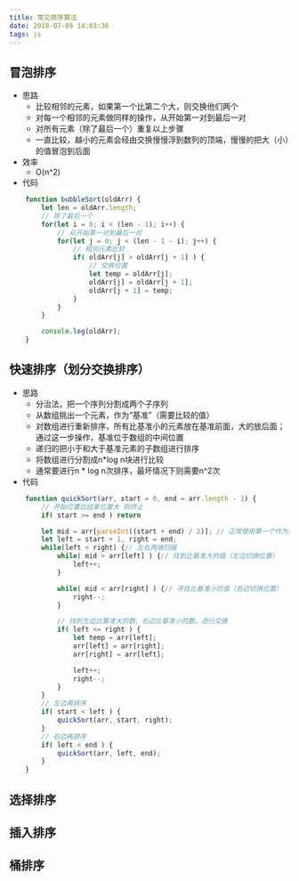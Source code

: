 ```yaml
---
title: 常见排序算法
date: 2018-07-09 14:03:36
tags: js
---
```


## 冒泡排序
- 思路
    - 比较相邻的元素，如果第一个比第二个大，则交换他们两个
    - 对每一个相邻的元素做同样的操作，从开始第一对到最后一对
    - 对所有元素（除了最后一个）重复以上步骤
    - 一直比较，越小的元素会经由交换慢慢浮到数列的顶端，慢慢的把大（小）的值冒泡到后面
- 效率
    - O(n^2)
- 代码
``` JavaScript
    function bubbleSort(oldArr) {
        let len = oldArr.length;
        // 除了最后一个
        for(let i = 0; i < (len - 1); i++) {
            // 从开始第一对到最后一对
            for(let j = 0; j < (len - 1 - i); j++) {
                // 相邻元素比较
                if( oldArr[j] > oldArr[j + 1] ) {
                    // 交换位置
                    let temp = oldArr[j];
                    oldArr[j] = oldArr[j + 1];
                    oldArr[j + 1] = temp;
                }
            }
        }

        console.log(oldArr);
    }
```

## 快速排序（划分交换排序）
- 思路
    - 分治法，把一个序列分割成两个子序列
    - 从数组挑出一个元素，作为“基准”（需要比较的值）
    - 对数组进行重新排序，所有比基准小的元素放在基准前面，大的放后面；通过这一步操作，基准位于数组的中间位置
    - 递归的把小于和大于基准元素的子数组进行排序
    - 将数组进行分割成n*log n块进行比较
    - 通常要进行n * log n次排序，最坏情况下则需要n^2次
- 代码
``` JavaScript
    function quickSort(arr, start = 0, end = arr.length - 1) {
        // 开始位置比结束位置大 则终止
        if( start >= end ) return

        let mid = arr[parseInt((start + end) / 2)]; // 正常使用第一个作为基准
        let left = start + 1, right = end;
        while(left < right) {// 左右两端扫描
            while( mid > arr[left] ) {// 找到比基准大的值（左边切换位置）
                left++;
            }

            while( mid < arr[right] ) {// 寻找比基准小的值（右边切换位置）
                right--;
            }

            // 找到左边比基准大的数、右边比基准小的数。进行交换
            if( left <= right ) {
                let temp = arr[left];
                arr[left] = arr[right];
                arr[right] = arr[left];

                left++;
                right--;
            }
        }
        // 左边再排序
        if( start < left ) {
            quickSort(arr, start, right);
        }
        // 右边再排序
        if( left < end ) {
            quickSort(arr, left, end);
        }
    }
```

## 选择排序

## 插入排序

## 桶排序

## 